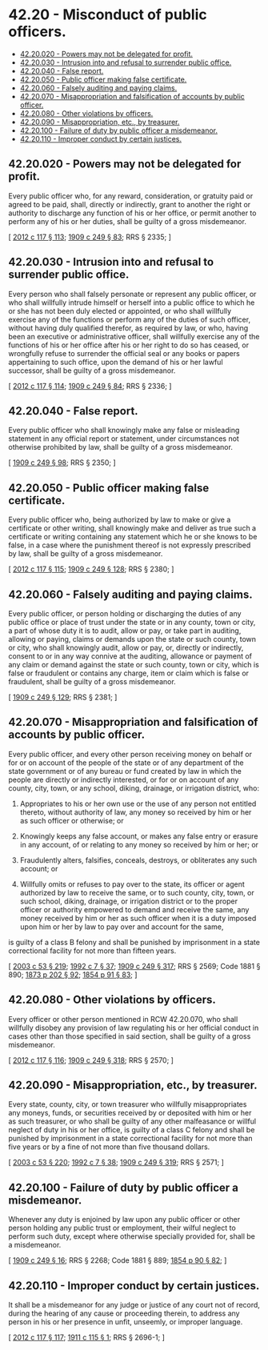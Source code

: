 # 42.20 - Misconduct of public officers.
* [42.20.020 - Powers may not be delegated for profit.](#4220020---powers-may-not-be-delegated-for-profit)
* [42.20.030 - Intrusion into and refusal to surrender public office.](#4220030---intrusion-into-and-refusal-to-surrender-public-office)
* [42.20.040 - False report.](#4220040---false-report)
* [42.20.050 - Public officer making false certificate.](#4220050---public-officer-making-false-certificate)
* [42.20.060 - Falsely auditing and paying claims.](#4220060---falsely-auditing-and-paying-claims)
* [42.20.070 - Misappropriation and falsification of accounts by public officer.](#4220070---misappropriation-and-falsification-of-accounts-by-public-officer)
* [42.20.080 - Other violations by officers.](#4220080---other-violations-by-officers)
* [42.20.090 - Misappropriation, etc., by treasurer.](#4220090---misappropriation-etc-by-treasurer)
* [42.20.100 - Failure of duty by public officer a misdemeanor.](#4220100---failure-of-duty-by-public-officer-a-misdemeanor)
* [42.20.110 - Improper conduct by certain justices.](#4220110---improper-conduct-by-certain-justices)
## 42.20.020 - Powers may not be delegated for profit.
Every public officer who, for any reward, consideration, or gratuity paid or agreed to be paid, shall, directly or indirectly, grant to another the right or authority to discharge any function of his or her office, or permit another to perform any of his or her duties, shall be guilty of a gross misdemeanor.

\[ [2012 c 117 § 113](https://lawfilesext.leg.wa.gov/biennium/2011-12/Pdf/Bills/Session%20Laws/Senate/6095.SL.pdf?cite=2012%20c%20117%20§%20113); [1909 c 249 § 83](https://leg.wa.gov/CodeReviser/documents/sessionlaw/1909c249.pdf?cite=1909%20c%20249%20§%2083); RRS § 2335; \]

## 42.20.030 - Intrusion into and refusal to surrender public office.
Every person who shall falsely personate or represent any public officer, or who shall willfully intrude himself or herself into a public office to which he or she has not been duly elected or appointed, or who shall willfully exercise any of the functions or perform any of the duties of such officer, without having duly qualified therefor, as required by law, or who, having been an executive or administrative officer, shall willfully exercise any of the functions of his or her office after his or her right to do so has ceased, or wrongfully refuse to surrender the official seal or any books or papers appertaining to such office, upon the demand of his or her lawful successor, shall be guilty of a gross misdemeanor.

\[ [2012 c 117 § 114](https://lawfilesext.leg.wa.gov/biennium/2011-12/Pdf/Bills/Session%20Laws/Senate/6095.SL.pdf?cite=2012%20c%20117%20§%20114); [1909 c 249 § 84](https://leg.wa.gov/CodeReviser/documents/sessionlaw/1909c249.pdf?cite=1909%20c%20249%20§%2084); RRS § 2336; \]

## 42.20.040 - False report.
Every public officer who shall knowingly make any false or misleading statement in any official report or statement, under circumstances not otherwise prohibited by law, shall be guilty of a gross misdemeanor.

\[ [1909 c 249 § 98](https://leg.wa.gov/CodeReviser/documents/sessionlaw/1909c249.pdf?cite=1909%20c%20249%20§%2098); RRS § 2350; \]

## 42.20.050 - Public officer making false certificate.
Every public officer who, being authorized by law to make or give a certificate or other writing, shall knowingly make and deliver as true such a certificate or writing containing any statement which he or she knows to be false, in a case where the punishment thereof is not expressly prescribed by law, shall be guilty of a gross misdemeanor.

\[ [2012 c 117 § 115](https://lawfilesext.leg.wa.gov/biennium/2011-12/Pdf/Bills/Session%20Laws/Senate/6095.SL.pdf?cite=2012%20c%20117%20§%20115); [1909 c 249 § 128](https://leg.wa.gov/CodeReviser/documents/sessionlaw/1909c249.pdf?cite=1909%20c%20249%20§%20128); RRS § 2380; \]

## 42.20.060 - Falsely auditing and paying claims.
Every public officer, or person holding or discharging the duties of any public office or place of trust under the state or in any county, town or city, a part of whose duty it is to audit, allow or pay, or take part in auditing, allowing or paying, claims or demands upon the state or such county, town or city, who shall knowingly audit, allow or pay, or, directly or indirectly, consent to or in any way connive at the auditing, allowance or payment of any claim or demand against the state or such county, town or city, which is false or fraudulent or contains any charge, item or claim which is false or fraudulent, shall be guilty of a gross misdemeanor.

\[ [1909 c 249 § 129](https://leg.wa.gov/CodeReviser/documents/sessionlaw/1909c249.pdf?cite=1909%20c%20249%20§%20129); RRS § 2381; \]

## 42.20.070 - Misappropriation and falsification of accounts by public officer.
Every public officer, and every other person receiving money on behalf or for or on account of the people of the state or of any department of the state government or of any bureau or fund created by law in which the people are directly or indirectly interested, or for or on account of any county, city, town, or any school, diking, drainage, or irrigation district, who:

1. Appropriates to his or her own use or the use of any person not entitled thereto, without authority of law, any money so received by him or her as such officer or otherwise; or

2. Knowingly keeps any false account, or makes any false entry or erasure in any account, of or relating to any money so received by him or her; or

3. Fraudulently alters, falsifies, conceals, destroys, or obliterates any such account; or

4. Willfully omits or refuses to pay over to the state, its officer or agent authorized by law to receive the same, or to such county, city, town, or such school, diking, drainage, or irrigation district or to the proper officer or authority empowered to demand and receive the same, any money received by him or her as such officer when it is a duty imposed upon him or her by law to pay over and account for the same,

is guilty of a class B felony and shall be punished by imprisonment in a state correctional facility for not more than fifteen years.

\[ [2003 c 53 § 219](https://lawfilesext.leg.wa.gov/biennium/2003-04/Pdf/Bills/Session%20Laws/Senate/5758.SL.pdf?cite=2003%20c%2053%20§%20219); [1992 c 7 § 37](https://lawfilesext.leg.wa.gov/biennium/1991-92/Pdf/Bills/Session%20Laws/House/2263-S.SL.pdf?cite=1992%20c%207%20§%2037); [1909 c 249 § 317](https://leg.wa.gov/CodeReviser/documents/sessionlaw/1909c249.pdf?cite=1909%20c%20249%20§%20317); RRS § 2569; Code 1881 § 890; [1873 p 202 § 92](https://leg.wa.gov/CodeReviser/Pages/session_laws.aspx?cite=1873%20p%20202%20§%2092); [1854 p 91 § 83](https://leg.wa.gov/CodeReviser/Pages/session_laws.aspx?cite=1854%20p%2091%20§%2083); \]

## 42.20.080 - Other violations by officers.
Every officer or other person mentioned in RCW 42.20.070, who shall willfully disobey any provision of law regulating his or her official conduct in cases other than those specified in said section, shall be guilty of a gross misdemeanor.

\[ [2012 c 117 § 116](https://lawfilesext.leg.wa.gov/biennium/2011-12/Pdf/Bills/Session%20Laws/Senate/6095.SL.pdf?cite=2012%20c%20117%20§%20116); [1909 c 249 § 318](https://leg.wa.gov/CodeReviser/documents/sessionlaw/1909c249.pdf?cite=1909%20c%20249%20§%20318); RRS § 2570; \]

## 42.20.090 - Misappropriation, etc., by treasurer.
Every state, county, city, or town treasurer who willfully misappropriates any moneys, funds, or securities received by or deposited with him or her as such treasurer, or who shall be guilty of any other malfeasance or willful neglect of duty in his or her office, is guilty of a class C felony and shall be punished by imprisonment in a state correctional facility for not more than five years or by a fine of not more than five thousand dollars.

\[ [2003 c 53 § 220](https://lawfilesext.leg.wa.gov/biennium/2003-04/Pdf/Bills/Session%20Laws/Senate/5758.SL.pdf?cite=2003%20c%2053%20§%20220); [1992 c 7 § 38](https://lawfilesext.leg.wa.gov/biennium/1991-92/Pdf/Bills/Session%20Laws/House/2263-S.SL.pdf?cite=1992%20c%207%20§%2038); [1909 c 249 § 319](https://leg.wa.gov/CodeReviser/documents/sessionlaw/1909c249.pdf?cite=1909%20c%20249%20§%20319); RRS § 2571; \]

## 42.20.100 - Failure of duty by public officer a misdemeanor.
Whenever any duty is enjoined by law upon any public officer or other person holding any public trust or employment, their wilful neglect to perform such duty, except where otherwise specially provided for, shall be a misdemeanor.

\[ [1909 c 249 § 16](https://leg.wa.gov/CodeReviser/documents/sessionlaw/1909c249.pdf?cite=1909%20c%20249%20§%2016); RRS § 2268; Code 1881 § 889; [1854 p 90 § 82](https://leg.wa.gov/CodeReviser/Pages/session_laws.aspx?cite=1854%20p%2090%20§%2082); \]

## 42.20.110 - Improper conduct by certain justices.
It shall be a misdemeanor for any judge or justice of any court not of record, during the hearing of any cause or proceeding therein, to address any person in his or her presence in unfit, unseemly, or improper language.

\[ [2012 c 117 § 117](https://lawfilesext.leg.wa.gov/biennium/2011-12/Pdf/Bills/Session%20Laws/Senate/6095.SL.pdf?cite=2012%20c%20117%20§%20117); [1911 c 115 § 1](https://leg.wa.gov/CodeReviser/documents/sessionlaw/1911c115.pdf?cite=1911%20c%20115%20§%201); RRS § 2696-1; \]

